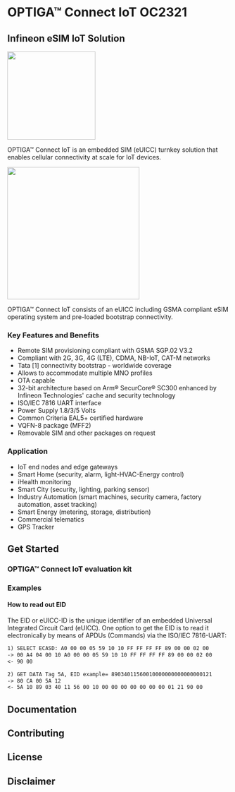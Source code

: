 # OPTIGA™ Connect IoT OC2321

## Infineon eSIM IoT Solution

<img src="https://github.com/Infineon/Assets/blob/master/Pictures/OPTIGA_Connect_IoT/OPTIGA_Connect_IoT-VQFN8.png" width="200">

OPTIGA™ Connect IoT is an embedded SIM (eUICC) turnkey solution that
enables cellular connectivity at scale for IoT devices.

<img src="https://github.com/Infineon/Assets/blob/master/Pictures/OPTIGA_Connect_IoT/OPTIGA_Connect_IoT-Logo.png" width="300">

OPTIGA™ Connect IoT consists of an eUICC including GSMA compliant
eSIM operating system and pre-loaded bootstrap connectivity.


### Key Features and Benefits
* Remote SIM provisioning compliant with GSMA SGP.02 V3.2
* Compliant with 2G, 3G, 4G (LTE), CDMA, NB-IoT, CAT-M networks
* Tata [1] connectivity bootstrap - worldwide coverage
* Allows to accommodate multiple MNO profiles
* OTA capable
* 32-bit architecture based on Arm® SecurCore® SC300 enhanced by Infineon Technologies' cache and security technology
* ISO/IEC 7816 UART interface
* Power Supply 1.8/3/5 Volts
* Common Criteria EAL5+ certified hardware
* VQFN-8 package (MFF2)
* Removable SIM and other packages on request
### Application
* IoT end nodes and edge gateways
* Smart Home (security, alarm, light-HVAC-Energy control)
* iHealth monitoring
* Smart City (security, lighting, parking sensor)
* Industry Automation (smart machines, security camera, factory automation, asset tracking)
* Smart Energy (metering, storage, distribution)
* Commercial telematics
* GPS Tracker

## Get Started
### OPTIGA™ Connect IoT evaluation kit
### Examples

#### How to read out EID

The EID or eUICC-ID is the unique identifier of an embedded Universal Integrated Circuit Card (eUICC). 
One option to get the EID is to read it electronically by means of APDUs (Commands) via the ISO/IEC 7816-UART: 
``` markdown
1) SELECT ECASD: A0 00 00 05 59 10 10 FF FF FF FF 89 00 00 02 00
-> 00 A4 04 00 10 A0 00 00 05 59 10 10 FF FF FF FF 89 00 00 02 00 
<- 90 00

2) GET DATA Tag 5A, EID example= 89034011560010000000000000000121
-> 80 CA 00 5A 12
<- 5A 10 89 03 40 11 56 00 10 00 00 00 00 00 00 00 01 21 90 00
```

## Documentation

## Contributing

## License

## Disclaimer
